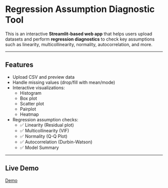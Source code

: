 

#  Regression Assumption Diagnostic Tool

This is an interactive **Streamlit-based web app** that helps users upload datasets and perform **regression diagnostics** to check key assumptions such as linearity, multicollinearity, normality, autocorrelation, and more.

---

##  Features

- Upload CSV and preview data
- Handle missing values (drop/fill with mean/mode)
- Interactive visualizations:
  - Histogram
  - Box plot
  - Scatter plot
  - Pairplot
  - Heatmap
- Regression assumption checks:
  - ✅ Linearity (Residual plot)
  - ✅ Multicollinearity (VIF)
  - ✅ Normality (Q-Q Plot)
  - ✅ Autocorrelation (Durbin-Watson)
  - ✅ Model Summary


---
##  Live Demo
[Demo]([https://your-streamlit-link.streamlit.app](https://regxpert-interactive-linear-regression-assumption-checker-z7qf.streamlit.app/))




